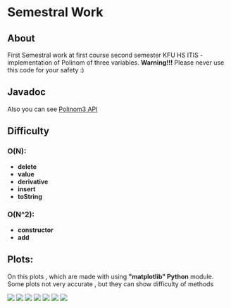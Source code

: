 # Semestral Work
## **About**
First Semestral work at first course second semester KFU HS ITIS - implementation of Polinom of three variables.
**Warning!!!** Please never use this code for your safety :)
## **Javadoc**
Also you can see [Polinom3 API](https://anteeone.github.io/Semestral-Work/javadoc/index.html)
## **Difficulty**
### **O(N):**
- **delete**
- **value**
- **derivative**
- **insert**
- **toString**
### **O(N^2):**
- **constructor**
- **add**


## Plots:
On this plots , which are made with using **"matplotlib" Python** module.
Some plots not very accurate ,
but they can show difficulty of methods

![](https://github.com/AnteeOne/Semestral-Work/blob/master/png/plot_add.png)
![](https://github.com/AnteeOne/Semestral-Work/blob/master/png/plot_tostring.png)
![](https://github.com/AnteeOne/Semestral-Work/blob/master/png/plot_constructor.png)
![](https://github.com/AnteeOne/Semestral-Work/blob/master/png/plot_delete.png)
![](https://github.com/AnteeOne/Semestral-Work/blob/master/png/plot_insert.png)
![](https://github.com/AnteeOne/Semestral-Work/blob/master/png/plot_derivative.png)
![](https://github.com/AnteeOne/Semestral-Work/blob/master/png/plot_value.png)
